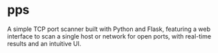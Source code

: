 # pps
A simple TCP port scanner built with Python and Flask, featuring a web interface to scan a single host or network for open ports, with real-time results and an intuitive UI.
